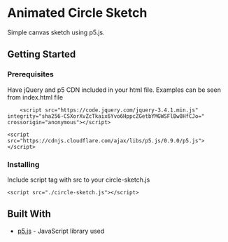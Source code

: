 # Animated Circle Sketch

Simple canvas sketch using p5.js.

## Getting Started



### Prerequisites

Have jQuery and p5 CDN included in your html file. Examples can be seen from index.html file
```
    <script src="https://code.jquery.com/jquery-3.4.1.min.js" integrity="sha256-CSXorXvZcTkaix6Yvo6HppcZGetbYMGWSFlBw8HfCJo=" crossorigin="anonymous"></script>
```
```
<script src="https://cdnjs.cloudflare.com/ajax/libs/p5.js/0.9.0/p5.js"></script>
```

### Installing

Include script tag with src to your circle-sketch.js

```
<script src="./circle-sketch.js"></script>
```

## Built With

* [p5.js](https://p5js.org/) - JavaScript library used



